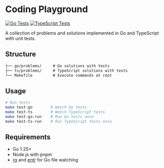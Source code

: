 # Coding Playground

[![Go Tests](https://github.com/iamhectorsosa/coding-practice/workflows/Tests/badge.svg?job=test-go)](https://github.com/iamhectorsosa/coding-practice/actions)
[![TypeScript Tests](https://github.com/iamhectorsosa/coding-practice/workflows/Tests/badge.svg?job=test-ts)](https://github.com/iamhectorsosa/coding-practice/actions)

A collection of problems and solutions implemented in Go and TypeScript with unit tests.

## Structure

```txt
├── go/problems/     # Go solutions with tests
├── ts/problems/     # TypeScript solutions with tests
└── Makefile         # Execute commands at root
```

## Usage

```bash
# Run tests
make test-go        # Watch Go tests
make test-ts        # Watch TypeScript tests
make test-go-run    # Run Go tests once
make test-ts-run    # Run TypeScript tests once
```

## Requirements

- Go 1.25+
- Node.js with pnpm
- [rg](https://github.com/BurntSushi/ripgrep) and [entr](https://eradman.com/entrproject/) for Go file watching
